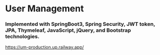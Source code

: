 
# User Management

### Implemented with SpringBoot3, Spring Security, JWT token, JPA, Thymeleaf, JavaScript, jQuery, and Bootstrap technologies.

https://um-production.up.railway.app/
